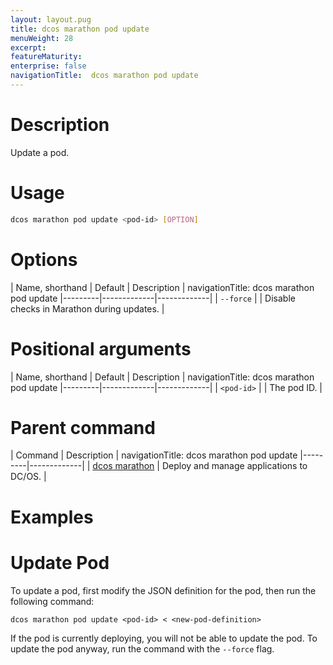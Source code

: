 ```yaml
---
layout: layout.pug
title: dcos marathon pod update
menuWeight: 28
excerpt:
featureMaturity:
enterprise: false
navigationTitle:  dcos marathon pod update
---
```


<!-- This source repo for this topic is https://github.com/dcos/dcos-docs -->


# Description
Update a pod.

# Usage

```bash
dcos marathon pod update <pod-id> [OPTION]
```

# Options

| Name, shorthand | Default | Description |
navigationTitle:  dcos marathon pod update
|---------|-------------|-------------|
| `--force`   |             | Disable checks in Marathon during updates. |

# Positional arguments

| Name, shorthand | Default | Description |
navigationTitle:  dcos marathon pod update
|---------|-------------|-------------|
| `<pod-id>`   |             | The pod ID. |

# Parent command

| Command | Description |
navigationTitle:  dcos marathon pod update
|---------|-------------|
| [dcos marathon](/docs/1.10/cli/command-reference/dcos-marathon/) | Deploy and manage applications to DC/OS. |

# Examples

# Update Pod
To update a pod, first modify the JSON definition for the pod, then run the following command: 

```
dcos marathon pod update <pod-id> < <new-pod-definition>
```

If the pod is currently deploying, you will not be able to update the pod. To update the pod anyway, run the command with the `--force` flag.
